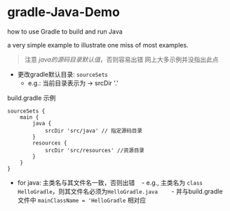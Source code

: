 # gradle-Java-Demo
how to use Gradle to build and run Java

a very simple example to illustrate one miss of most examples.


> 注意 *java的源码目录默认值*，否则容易出错
> 网上大多示例并没指出此点

-  更改gradle默认目录: `sourceSets` 
    -  e.g.: 当前目录表示为 -> srcDir '.'
    
    
build.gradle 示例  

```Gradle
sourceSets {
    main {
        java {
            srcDir 'src/java' // 指定源码目录
        }
        resources {
            srcDir 'src/resources' //资源目录
        }
    }
}
```


- for java: 主类名与其文件名一致，否则出错
    - e.g., 主类名为 `class HelloGradle`，则其文件名必须为`HelloGradle.java`
        - 并与build.gradle文件中 `mainClassName = 'HelloGradle` 相对应

